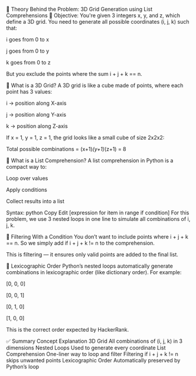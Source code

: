 🧠 Theory Behind the Problem: 3D Grid Generation using List Comprehensions
🔹 Objective:
You're given 3 integers x, y, and z, which define a 3D grid.
You need to generate all possible coordinates (i, j, k) such that:

i goes from 0 to x

j goes from 0 to y

k goes from 0 to z

But you exclude the points where the sum i + j + k == n.

🔸 What is a 3D Grid?
A 3D grid is like a cube made of points, where each point has 3 values:

i → position along X-axis

j → position along Y-axis

k → position along Z-axis

If x = 1, y = 1, z = 1, the grid looks like a small cube of size 2x2x2:

Total possible combinations = (x+1)*(y+1)*(z+1) = 8

🔸 What is a List Comprehension?
A list comprehension in Python is a compact way to:

Loop over values

Apply conditions

Collect results into a list

Syntax:
python
Copy
Edit
[expression for item in range if condition]
For this problem, we use 3 nested loops in one line to simulate all combinations of i, j, k.

🔸 Filtering With a Condition
You don’t want to include points where i + j + k == n.
So we simply add if i + j + k != n to the comprehension.

This is filtering — it ensures only valid points are added to the final list.

🔸 Lexicographic Order
Python’s nested loops automatically generate combinations in lexicographic order (like dictionary order).
For example:

[0, 0, 0]

[0, 0, 1]

[0, 1, 0]

[1, 0, 0]

This is the correct order expected by HackerRank.

✅ Summary
Concept	Explanation
3D Grid	All combinations of (i, j, k) in 3 dimensions
Nested Loops	Used to generate every coordinate
List Comprehension	One-liner way to loop and filter
Filtering	if i + j + k != n skips unwanted points
Lexicographic Order	Automatically preserved by Python’s loop

